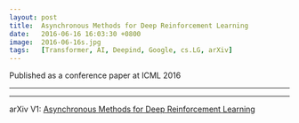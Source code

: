 ```yaml
---
layout: post
title:  Asynchronous Methods for Deep Reinforcement Learning
date:   2016-06-16 16:03:30 +0800
image:  2016-06-16s.jpg
tags:   [Transformer, AI, Deepind, Google, cs.LG, arXiv]
---
```

Published as a conference paper at ICML 2016

---

---
arXiv V1: [Asynchronous Methods for Deep Reinforcement Learning](https://arxiv.org/pdf/1602.01783.pdf)